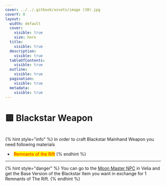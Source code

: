 ```yaml
---
cover: ../../.gitbook/assets/image (38).jpg
coverY: 0
layout:
  width: default
  cover:
    visible: true
    size: hero
  title:
    visible: true
  description:
    visible: true
  tableOfContents:
    visible: true
  outline:
    visible: true
  pagination:
    visible: true
  metadata:
    visible: true
---
```


# 🟨 Blackstar Weapon



<figure><img src="https://592728697-files.gitbook.io/~/files/v0/b/gitbook-x-prod.appspot.com/o/spaces%2FkA2Ou9rHBG7pND0Xi3Co%2Fuploads%2Fpq50jldevyKoIGn0TacF%2Fimage.png?alt=media&#x26;token=477d45cf-b5e2-4771-b6b6-a24936e53587" alt=""><figcaption></figcaption></figure>

{% hint style="info" %}
In order to craft Blackstar Mainhand Weapon you need following materials

* <img src="https://592728697-files.gitbook.io/~/files/v0/b/gitbook-x-prod.appspot.com/o/spaces%2FkA2Ou9rHBG7pND0Xi3Co%2Fuploads%2FXL3AE2oJeJZKdPlmNJLi%2Fimage.png?alt=media&#x26;token=d5426349-3c80-4bfa-9807-4a4d4211dd30" alt="" data-size="line"> <mark style="color:red;">Remnants of the Rift</mark>
{% endhint %}

***

{% hint style="danger" %}
You can go to the [Moon Master NPC](../../features/custom-npcs/moon-master-less-than-moonbd-greater-than.md) in Velia and get the Base Version of the Blackstar Item you want in exchange for 1 Remnants of The Rift.
{% endhint %}

